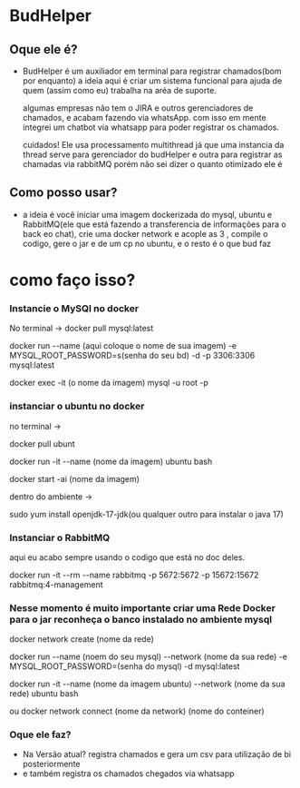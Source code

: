 # BudHelper

## Oque ele é?
  - BudHelper é um auxiliador em terminal para registrar chamados(bom por enquanto) a ideia aqui é criar um sistema funcional para ajuda de quem (assim como eu) trabalha na aréa de suporte.
    
    algumas empresas não tem o JIRA e outros gerenciadores de chamados, e acabam fazendo via whatsApp. com isso em mente integrei um chatbot via whatsapp para poder registrar os chamados.
    

    cuidados! Ele usa processamento multithread já que uma instancia da thread serve para gerenciador do budHelper e outra para registrar as chamadas via rabbitMQ
    porém não sei dizer o quanto otimizado ele é

## Como posso usar?
  - a ideia é você iniciar uma imagem dockerizada do mysql, ubuntu e RabbitMQ(ele que está fazendo a transferencia de informações para o back eo chat), crie uma docker network e acople as 3 , compile o codigo, gere o jar e de um cp  no ubuntu, e o resto é o que bud faz

# como faço isso?
### Instancie o MySQl no docker

No terminal ->
docker pull mysql:latest
  
docker run --name (aqui coloque o nome de sua imagem) -e MYSQL_ROOT_PASSWORD=s(senha do seu bd) -d -p 3306:3306 mysql:latest
  
docker exec -it (o nome da imagem) mysql -u root -p

### instanciar o ubuntu no docker

no terminal ->

docker pull ubunt
  
docker run -it --name (nome da imagem) ubuntu bash  

docker start -ai (nome da imagem)  

dentro do ambiente ->  

sudo yum install openjdk-17-jdk(ou qualquer outro para instalar o java 17)

### Instanciar o RabbitMQ
aqui eu acabo sempre usando o codigo que está no doc deles.

docker run -it --rm --name rabbitmq -p 5672:5672 -p 15672:15672 rabbitmq:4-management


             

### Nesse momento é muito importante criar uma Rede Docker para o jar reconheça o banco instalado no ambiente mysql
  
docker network create (nome da rede)  
  
docker run --name (noem do seu mysql) --network (nome da sua rede) -e MYSQL_ROOT_PASSWORD=(senha do mysql) -d mysql:latest

docker run -it --name (nome da imagem ubuntu) --network (nome da sua rede) ubuntu bash

ou docker network connect (nome da network) (nome do conteiner)




### Oque ele faz?
- Na Versão atual? registra chamados e gera um csv para utilização de bi posteriormente
- e também registra os chamados chegados via whatsapp
